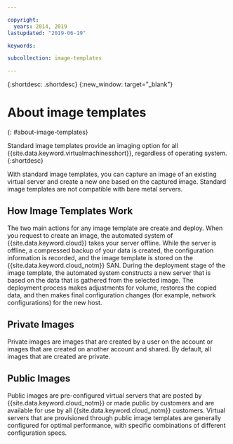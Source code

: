 ```yaml
---

copyright:
  years: 2014, 2019
lastupdated: "2019-06-19"

keywords:

subcollection: image-templates

---
```


{:shortdesc: .shortdesc}
{:new_window: target="_blank"}

# About image templates
{: #about-image-templates}

Standard image templates provide an imaging option for all {{site.data.keyword.virtualmachinesshort}}, regardless of operating system.
{:shortdesc}

With standard image templates, you can capture an image of an existing virtual server and create a new one based on the captured image. Standard image templates are not compatible with bare metal servers.

## How Image Templates Work
The two main actions for any image template are create and deploy. When you request to create an image, the automated system of {{site.data.keyword.cloud}} takes your server offline. While the server is offline, a compressed backup of your data is created, the configuration information is recorded, and the image template is stored on the {{site.data.keyword.cloud_notm}} SAN. During the deployment stage of the image template, the automated system constructs a new server that is based on the data that is gathered from the selected image. The deployment process makes adjustments for volume, restores the copied data, and then makes final configuration changes (for example, network configurations) for the new host.

## Private Images

Private images are images that are created by a user on the account or images that are created on another account and shared. By default, all images that are created are private.

## Public Images

Public images are pre-configured virtual servers that are posted by {{site.data.keyword.cloud_notm}} or made public by customers and are available for use by all {{site.data.keyword.cloud_notm}} customers. Virtual servers that are provisioned through public image templates are generally configured for optimal performance, with specific combinations of different configuration specs.
